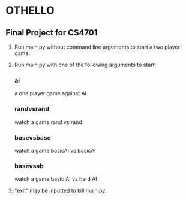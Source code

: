 # OTHELLO
## Final Project for CS4701

1. Run main.py without command line arguments to start a two player game.

2. Run main.py with one of the following arguments to start:

    ### ai
    a one player game against AI

    ### randvsrand
    watch a game rand vs rand

    ### basevsbase
    watch a game basicAI vs basicAI
    
    ### basevsab
    watch a game basic AI vs hard AI

3. "exit" may be inputted to kill main.py.
